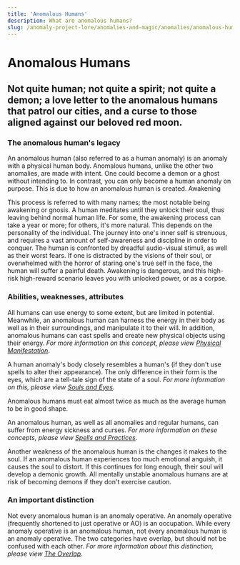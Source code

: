 ```yaml
---
title: 'Anomalous Humans'
description: What are anomalous humans?
slug: /anomaly-project-lore/anomalies-and-magic/anomalies/anomalous-humans
---
```


# Anomalous Humans

## Not quite human; not quite a spirit; not quite a demon; a love letter to the anomalous humans that patrol our cities, and a curse to those aligned against our beloved red moon.

### The anomalous human's legacy

An anomalous human (also referred to as a human anomaly) is an anomaly with a physical human body. Anomalous humans, unlike the other two anomalies, are made with intent. One could become a demon or a ghost without intending to. In contrast, you can only become a human anomaly on purpose. This is due to how an anomalous human is created.
Awakening

This process is referred to with many names; the most notable being awakening or gnosis. A human meditates until they unlock their soul, thus leaving behind normal human life. For some, the awakening process can take a year or more; for others, it's more natural. This depends on the personality of the individual. The journey into one's inner self is strenuous, and requires a vast amount of self-awareness and discipline in order to conquer. The human is confronted by dreadful audio-visual stimuli, as well as their worst fears. If one is distracted by the visions of their soul, or overwhelmed with the horror of staring one's true self in the face, the human will suffer a painful death. Awakening is dangerous, and this high-risk high-reward scenario leaves you with unlocked power, or as a corpse.

### Abilities, weaknesses, attributes

All humans can use energy to some extent, but are limited in potential. Meanwhile, an anomalous human can harness the energy in their body as well as in their surroundings, and manipulate it to their will. In addition, anomalous humans can cast spells and create new physical objects using their energy. *For more information on this concept, please view [Physical Manifestation](/docs/anomaly-project-lore/anomalies-and-magic/magic-and-energy/physical-manifestation)*.

A human anomaly's body closely resembles a human's (if they don't use spells to alter their appearance). The only difference in their form is the eyes, which are a tell-tale sign of the state of a soul. *For more information on this, please view [Souls and Eyes](/docs/anomaly-project-lore/anomalies-and-magic/magic-and-energy/souls-and-eyes).*

Anomalous humans must eat almost twice as much as the average human to be in good shape.

An anomalous human, as well as all anomalies and regular humans, can suffer from energy sickness and curses. *For more information on these concepts, please view [Spells and Practices](/docs/anomaly-project-lore/anomalies-and-magic/magic-and-energy/spells-and-practices)*.

Another weakness of the anomalous human is the changes it makes to the soul. If an anomalous human experiences too much emotional anguish, it causes the soul to distort. If this continues for long enough, their soul will develop a demonic growth. All mentally unstable anomalous humans are at risk of becoming demons if they don't exercise caution.

### An important distinction

Not every anomalous human is an anomaly operative. An anomaly operative (frequently shortened to just operative or AO) is an occupation. While every anomaly operative is an anomalous human, not every anomalous human is an anomaly operative. The two categories have overlap, but should not be confused with each other. *For more information about this distinction, please view [The Overlap](/docs/anomaly-project-lore/the-anomalous-war/the-overlap).*